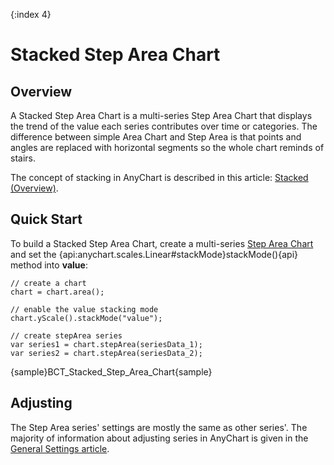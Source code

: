 {:index 4}
# Stacked Step Area Chart

## Overview

A Stacked Step Area Chart is a multi-series Step Area Chart that displays the trend of the value each series contributes over time or categories. The difference between simple Area Chart and Step Area is that points and angles are replaced with horizontal segments so the whole chart reminds of stairs.

The concept of stacking in AnyChart is described in this article: [Stacked (Overview)](../Overview).

## Quick Start

To build a Stacked Step Area Chart, create a multi-series [Step Area Chart](../../Step_Area_Chart) and set the {api:anychart.scales.Linear#stackMode}stackMode(){api} method into **value**:

```
// create a chart
chart = chart.area();

// enable the value stacking mode
chart.yScale().stackMode("value");

// create stepArea series
var series1 = chart.stepArea(seriesData_1);
var series2 = chart.stepArea(seriesData_2);
```

{sample}BCT\_Stacked\_Step\_Area\_Chart{sample}

## Adjusting

The Step Area series' settings are mostly the same as other series'. The majority of information about adjusting series in AnyChart is given in the [General Settings article](../../General_Settings).
